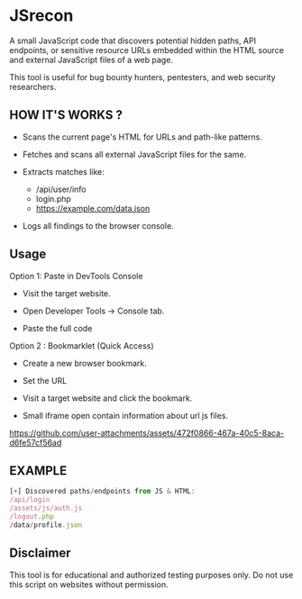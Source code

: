
# JSrecon

A small JavaScript code that discovers potential hidden paths, API endpoints, or sensitive resource URLs embedded within the HTML source and external JavaScript files of a web page.

This tool is useful for bug bounty hunters, pentesters, and web security researchers.


## HOW IT'S WORKS ?

- Scans the current page's HTML for URLs and path-like patterns.
- Fetches and scans all external JavaScript files for the same.
- Extracts matches like:

    - /api/user/info  
    - login.php  
    - https://example.com/data.json  

- Logs all findings to the browser console.


## Usage 

Option 1: Paste in DevTools Console

- Visit the target website.

- Open Developer Tools → Console tab.

- Paste the full code


Option 2 : Bookmarklet (Quick Access)


- Create a new browser bookmark.

- Set the URL

- Visit a target website and click the bookmark.

- Small iframe open contain information about url js files.

https://github.com/user-attachments/assets/472f0866-467a-40c5-8aca-d6fe57cf56ad


## EXAMPLE
```javascript
[+] Discovered paths/endpoints from JS & HTML:
/api/login
/assets/js/auth.js
/logout.php
/data/profile.json
```






## Disclaimer




 This tool is for educational and authorized testing purposes only. Do not use this script on websites without permission.


